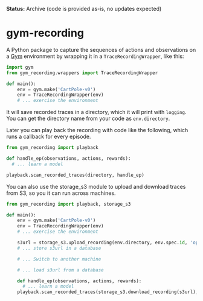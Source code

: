 **Status:** Archive (code is provided as-is, no updates expected)

# gym-recording

A Python package to capture the sequences of actions and observations on a [Gym](https://github.com/openai/gym) environment
by wrapping it in a `TraceRecordingWrapper`, like this:

```Python
import gym
from gym_recording.wrappers import TraceRecordingWrapper

def main():
    env = gym.make('CartPole-v0')
    env = TraceRecordingWrapper(env)
    # ... exercise the environment
```

It will save recorded traces in a directory, which it will print with `logging`.
You can get the directory name from your code as `env.directory`.

Later you can play back the recording with code like the following, which runs a callback for every episode.

```Python
from gym_recording import playback

def handle_ep(observations, actions, rewards):
  # ... learn a model

playback.scan_recorded_traces(directory, handle_ep)
```

You can also use the storage_s3 module to upload and download traces from S3, so you it can run across machines.

```Python
from gym_recording import playback, storage_s3

def main():
    env = gym.make('CartPole-v0')
    env = TraceRecordingWrapper(env)
    # ... exercise the environment

    s3url = storage_s3.upload_recording(env.directory, env.spec.id, 'openai-example-traces')
    # ... store s3url in a database

    # ... Switch to another machine

    # ... load s3url from a database

    def handle_ep(observations, actions, rewards):
      # ... learn a model
    playback.scan_recorded_traces(storage_s3.download_recording(s3url), handle_ep)

```
